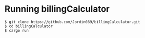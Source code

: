 # Running billingCalculator

```
$ git clone https://github.com/Jordin089/billingCalculator.git
$ cd billingCalculator
$ cargo run
```
